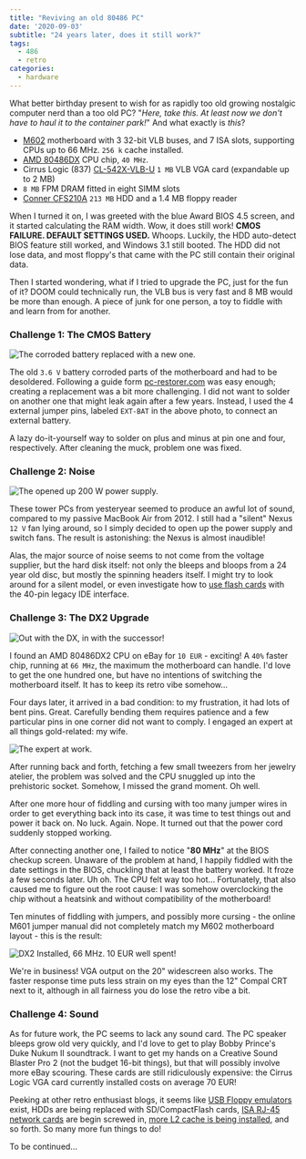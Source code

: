 ```yaml
---
title: "Reviving an old 80486 PC"
date: '2020-09-03'
subtitle: "24 years later, does it still work?"
tags:
  - 486
  - retro
categories:
  - hardware
---
```


What better birthday present to wish for as rapidly too old growing nostalgic computer nerd than a too old PC? "_Here, take this. At least now we don't have to haul it to the container park!_" And what exactly is _this_?

- [M602](https://www.elhvb.com/webhq/models/486vlb3/m601.html) motherboard with 3 32-bit VLB buses, and 7 ISA slots, supporting CPUs up to 66 MHz. `256 k` cache installed. 
- [AMD 80486DX](https://en.wikipedia.org/wiki/Intel_80486) CPU chip, `40 MHz`.
- Cirrus Logic (837) [CL-542X-VLB-U](http://www.vgamuseum.info/index.php/component/k2/item/135-cirrus-logic-cl-gd5426) `1 MB` VLB VGA card (expandable up to 2 MB)
- `8 MB` FPM DRAM fitted in eight SIMM slots
- [Conner CFS210A](https://www.computerhope.com/hdd/hdd0018.htm) `213 MB` HDD and a 1.4 MB floppy reader

When I turned it on, I was greeted with the blue Award BIOS 4.5 screen, and it started calculating the RAM width. Wow, it does still work! **CMOS FAILURE. DEFAULT SETTINGS USED.** Whoops. Luckily, the HDD auto-detect BIOS feature still worked, and Windows 3.1 still booted. The HDD did not lose data, and most floppy's that came with the PC still contain their original data. 

Then I started wondering, what if I tried to upgrade the PC, just for the fun of it? DOOM could technically run, the VLB bus is very fast and 8 MB would be more than enough. A piece of junk for one person, a toy to fiddle with and learn from for another. 

### Challenge 1: The CMOS Battery

![](../batt.jpg "The corroded battery replaced with a new one.")

The old `3.6 V` battery corroded parts of the motherboard and had to be desoldered. Following a guide form [pc-restorer.com](http://pc-restorer.com/replacing-cmos-batteries-in-old-pcs/) was easy enough; creating a replacement was a bit more challenging. I did not want to solder on another one that might leak again after a few years. Instead, I used the 4 external jumper pins, labeled `EXT-BAT` in the above photo, to connect an external battery. 

A lazy do-it-yourself way to solder on plus and minus at pin one and four, respectively. After cleaning the muck, problem one was fixed.

### Challenge 2: Noise

![](../power.jpg "The opened up 200 W power supply.")

These tower PCs from yesteryear seemed to produce an awful lot of sound, compared to my passive MacBook Air from 2012. I still had a "silent" Nexus `12 V` fan lying around, so I simply decided to open up the power supply and switch fans. The result is astonishing: the Nexus is almost inaudible! 

Alas, the major source of noise seems to not come from the voltage supplier, but the hard disk itself: not only the bleeps and bloops from a 24 year old disc, but mostly the spinning headers itself. I might try to look around for a silent model, or even investigate how to [use flash cards](https://dfarq.homeip.net/sd-to-ide-performance/) with the 40-pin legacy IDE interface.

### Challenge 3: The DX2 Upgrade

![](../cpu.jpg "Out with the DX, in with the successor!")

I found an AMD 80486DX2 CPU on eBay for `10 EUR` - exciting! A `40%` faster chip, running at `66 MHz`, the maximum the motherboard can handle. I'd love to get the one hundred one, but have no intentions of switching the motherboard itself. It has to keep its retro vibe somehow... 

Four days later, it arrived in a bad condition: to my frustration, it had lots of bent pins. Great. Carefully bending them requires patience and a few particular pins in one corner did not want to comply. I engaged an expert at all things gold-related: my wife. 

![](../cputryout.jpg "The expert at work.")

After running back and forth, fetching a few small tweezers from her jewelry atelier, the problem was solved and the CPU snuggled up into the prehistoric socket. Somehow, I missed the grand moment. Oh well. 

After one more hour of fiddling and cursing with too many jumper wires in order to get everything back into its case, it was time to test things out and power it back on. No luck. Again. Nope. It turned out that the power cord suddenly stopped working. 

After connecting another one, I failed to notice "**80 MHz**" at the BIOS checkup screen. Unaware of the problem at hand, I happily fiddled with the date settings in the BIOS, chuckling that at least the battery worked. It froze a few seconds later. Uh oh. The CPU felt way too hot... Fortunately, that also caused me to figure out the root cause: I was somehow overclocking the chip without a heatsink and without compatibility of the motherboard!

Ten minutes of fiddling with jumpers, and possibly more cursing - the online M601 jumper manual did not completely match my M602 motherboard layout - this is the result:

![](../done.jpg "DX2 Installed, 66 MHz. 10 EUR well spent!")

We're in business! VGA output on the 20" widescreen also works. The faster response time puts less strain on my eyes than the 12" Compal CRT next to it, although in all fairness you do lose the retro vibe a bit. 

### Challenge 4: Sound

As for future work, the PC seems to lack any sound card. The PC speaker bleeps grow old very quickly, and I'd love to get to play Bobby Prince's Duke Nukum II soundtrack. I want to get my hands on a Creative Sound Blaster Pro 2 (not the budget 16-bit things), but that will possibly involve more eBay scouring. These cards are still ridiculously expensive: the Cirrus Logic VGA card currently installed costs on average 70 EUR!

Peeking at other retro enthusiast blogs, it seems like [USB Floppy emulators](https://dfarq.homeip.net/gotek-floppy-emulator-for-retro-pcs/) exist, HDDs are being replaced with SD/CompactFlash cards, [ISA RJ-45 network cards](https://dfarq.homeip.net/using-an-ne2000-network-card-in-dos/) are begin screwed in, [more L2 cache is being installed](https://www.youtube.com/watch?v=e4rw3d7mu28), and so forth. So many more fun things to do!

To be continued... 
